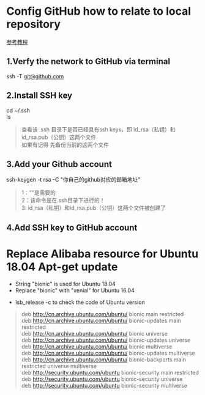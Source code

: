 # Config GitHub how to relate to local repository
[参考教程](https://blog.csdn.net/qq_38716242/article/details/79380825) 
## 1.Verfy the network to GitHub via terminal
ssh -T git@github.com
## 2.Install SSH key
cd ~/.ssh  
ls   
> 查看该 .ssh 目录下是否已经具有ssh keys，即 id_rsa（私钥）和 id_rsa.pub（公钥）这两个文件  
> 如果有记得 先备份当前的这两个文件

## 3.Add your Github account
ssh-keygen -t rsa -C "你自己的github对应的邮箱地址"  
>1：""是需要的  
>2：该命令是在.ssh目录下进行的！  
>3: id_rsa（私钥）和id_rsa.pub（公钥）这两个文件被创建了  
## 4.Add SSH key to GitHub account
# Replace Alibaba resource for Ubuntu 18.04 Apt-get update

- String "bionic" is used for  Ubuntu 18.04  
- Replace "bionic" with "xenial" for Ubuntu 16.04   
* lsb_release -c  to check the code of Ubuntu version  
> deb http://cn.archive.ubuntu.com/ubuntu/ bionic main restricted  
> deb http://cn.archive.ubuntu.com/ubuntu/ bionic-updates main restricted  
> deb http://cn.archive.ubuntu.com/ubuntu/ bionic universe  
> deb http://cn.archive.ubuntu.com/ubuntu/ bionic-updates universe  
> deb http://cn.archive.ubuntu.com/ubuntu/ bionic multiverse  
> deb http://cn.archive.ubuntu.com/ubuntu/ bionic-updates multiverse  
> deb http://cn.archive.ubuntu.com/ubuntu/ bionic-backports main restricted universe multiverse  
> deb http://security.ubuntu.com/ubuntu bionic-security main restricted  
> deb http://security.ubuntu.com/ubuntu bionic-security universe  
> deb http://security.ubuntu.com/ubuntu bionic-security multiverse  

